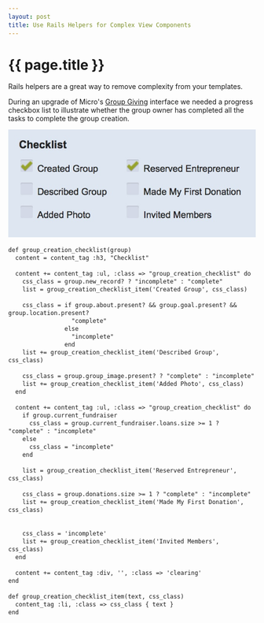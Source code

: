 ```yaml
---
layout: post
title: Use Rails Helpers for Complex View Components
---
```


# {{ page.title }}

Rails helpers are a great way to remove complexity from your templates.

During an upgrade of Micro's [Group Giving](http://www.worldvisionmicro.org/groups) interface we needed a progress checkbox list to illustrate whether the group owner has completed all the tasks to complete the group creation.

!["Progress checkboxes"](/images/posts/micro-group-giving-checklist.jpg "Progress checkboxes")

    def group_creation_checklist(group)
      content = content_tag :h3, "Checklist"

      content += content_tag :ul, :class => "group_creation_checklist" do
        css_class = group.new_record? ? "incomplete" : "complete"
        list = group_creation_checklist_item('Created Group', css_class)

        css_class = if group.about.present? && group.goal.present? && group.location.present?
                      "complete"
                    else
                      "incomplete"
                    end
        list += group_creation_checklist_item('Described Group', css_class)

        css_class = group.group_image.present? ? "complete" : "incomplete"
        list += group_creation_checklist_item('Added Photo', css_class)
      end

      content += content_tag :ul, :class => "group_creation_checklist" do
        if group.current_fundraiser
          css_class = group.current_fundraiser.loans.size >= 1 ? "complete" : "incomplete"
        else
          css_class = "incomplete"
        end

        list = group_creation_checklist_item('Reserved Entrepreneur', css_class)

        css_class = group.donations.size >= 1 ? "complete" : "incomplete"
        list += group_creation_checklist_item('Made My First Donation', css_class)
    

        css_class = 'incomplete'
        list += group_creation_checklist_item('Invited Members', css_class)
      end

      content += content_tag :div, '', :class => 'clearing'
    end

    def group_creation_checklist_item(text, css_class)
      content_tag :li, :class => css_class { text }
    end


